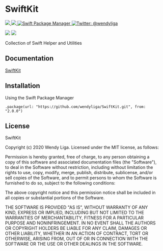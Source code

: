 # SwiftKit

<p align="left">
    <a href="https://github.com/wendyliga/SwiftKit/actions/workflows/ci.yml">
        <img src="https://github.com/wendyliga/SwiftKit/actions/workflows/ci.yml/badge.svg"/>
    </a>
    <a href="https://codecov.io/gh/wendyliga/SwiftKit">
        <img src="https://codecov.io/gh/wendyliga/SwiftKit/branch/main/graph/badge.svg?token=0OLMG26N48"/>
    </a>
    <a href="https://swift.org/package-manager">
        <img src="https://img.shields.io/badge/spm-compatible-brightgreen.svg?style=flat" alt="Swift Package Manager" />
    </a>
    <a href="https://twitter.com/wendyliga">
        <img src="https://img.shields.io/badge/contact-@wendyliga-blue.svg?style=flat" alt="Twitter: @wendyliga" />
    </a>
</p>

[![](https://img.shields.io/endpoint?url=https%3A%2F%2Fswiftpackageindex.com%2Fapi%2Fpackages%2Fwendyliga%2FSwiftKit%2Fbadge%3Ftype%3Dswift-versions)](https://swiftpackageindex.com/wendyliga/SwiftKit) [![](https://img.shields.io/endpoint?url=https%3A%2F%2Fswiftpackageindex.com%2Fapi%2Fpackages%2Fwendyliga%2FSwiftKit%2Fbadge%3Ftype%3Dplatforms)](https://swiftpackageindex.com/wendyliga/SwiftKit)

Collection of Swift Helper and Utilities

## Documentation
[SwiftKit](https://wendyliga.github.io/SwiftKit/)

## Installation
Using the Swift Package Manager

```
.package(url: "https://github.com/wendyliga/SwiftKit.git", from: "2.0.0")
```

## License

SwiftKit

Copyright (c) 2020 Wendy Liga. Licensed under the MIT license, as follows:

Permission is hereby granted, free of charge, to any person obtaining a copy
of this software and associated documentation files (the "Software"), to deal
in the Software without restriction, including without limitation the rights
to use, copy, modify, merge, publish, distribute, sublicense, and/or sell
copies of the Software, and to permit persons to whom the Software is
furnished to do so, subject to the following conditions:

The above copyright notice and this permission notice shall be included in all
copies or substantial portions of the Software.
 
THE SOFTWARE IS PROVIDED "AS IS", WITHOUT WARRANTY OF ANY KIND, EXPRESS OR
IMPLIED, INCLUDING BUT NOT LIMITED TO THE WARRANTIES OF MERCHANTABILITY,
FITNESS FOR A PARTICULAR PURPOSE AND NONINFRINGEMENT. IN NO EVENT SHALL THE
AUTHORS OR COPYRIGHT HOLDERS BE LIABLE FOR ANY CLAIM, DAMAGES OR OTHER
LIABILITY, WHETHER IN AN ACTION OF CONTRACT, TORT OR OTHERWISE, ARISING FROM,
OUT OF OR IN CONNECTION WITH THE SOFTWARE OR THE USE OR OTHER DEALINGS IN THE
SOFTWARE.
